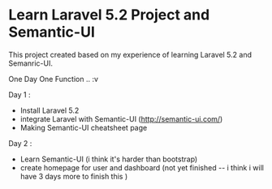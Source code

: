 # Learn Laravel 5.2 Project and Semantic-UI

This project created based on my experience of learning Laravel 5.2 and Semanric-UI.

One Day One Function .. :v

Day 1 : 
- Install Laravel 5.2
- integrate Laravel with Semantic-UI (http://semantic-ui.com/)
- Making Semantic-UI cheatsheet page

Day 2 :
- Learn Semantic-UI (i think it's harder than bootstrap)
- create homepage for user and dashboard (not yet finished -- i think i will have 3 days more to finish this )